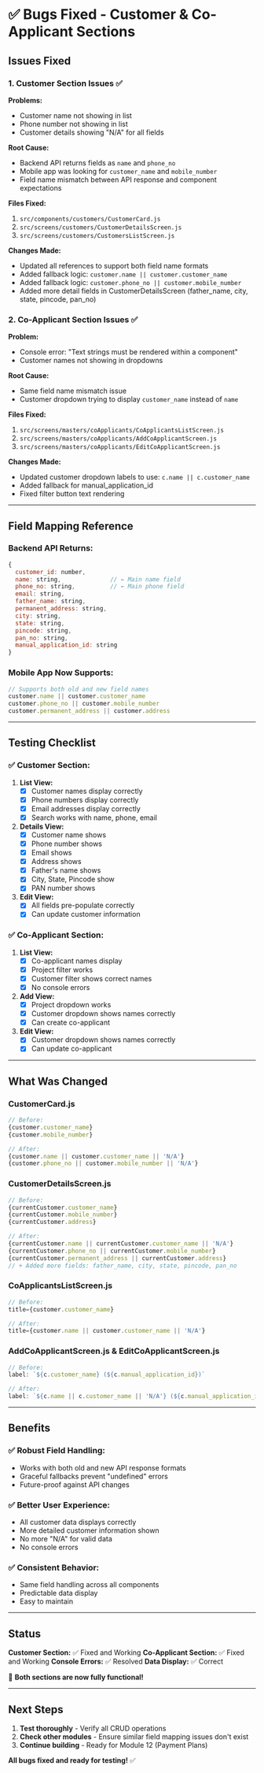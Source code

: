 # ✅ Bugs Fixed - Customer & Co-Applicant Sections

## Issues Fixed

### 1. Customer Section Issues ✅
**Problems:**
- Customer name not showing in list
- Phone number not showing in list
- Customer details showing "N/A" for all fields

**Root Cause:**
- Backend API returns fields as `name` and `phone_no`
- Mobile app was looking for `customer_name` and `mobile_number`
- Field name mismatch between API response and component expectations

**Files Fixed:**
1. `src/components/customers/CustomerCard.js`
2. `src/screens/customers/CustomerDetailsScreen.js`
3. `src/screens/customers/CustomersListScreen.js`

**Changes Made:**
- Updated all references to support both field name formats
- Added fallback logic: `customer.name || customer.customer_name`
- Added fallback logic: `customer.phone_no || customer.mobile_number`
- Added more detail fields in CustomerDetailsScreen (father_name, city, state, pincode, pan_no)

### 2. Co-Applicant Section Issues ✅
**Problem:**
- Console error: "Text strings must be rendered within a <Text> component"
- Customer names not showing in dropdowns

**Root Cause:**
- Same field name mismatch issue
- Customer dropdown trying to display `customer_name` instead of `name`

**Files Fixed:**
1. `src/screens/masters/coApplicants/CoApplicantsListScreen.js`
2. `src/screens/masters/coApplicants/AddCoApplicantScreen.js`
3. `src/screens/masters/coApplicants/EditCoApplicantScreen.js`

**Changes Made:**
- Updated customer dropdown labels to use: `c.name || c.customer_name`
- Added fallback for manual_application_id
- Fixed filter button text rendering

---

## Field Mapping Reference

### Backend API Returns:
```javascript
{
  customer_id: number,
  name: string,              // ← Main name field
  phone_no: string,          // ← Main phone field
  email: string,
  father_name: string,
  permanent_address: string,
  city: string,
  state: string,
  pincode: string,
  pan_no: string,
  manual_application_id: string
}
```

### Mobile App Now Supports:
```javascript
// Supports both old and new field names
customer.name || customer.customer_name
customer.phone_no || customer.mobile_number
customer.permanent_address || customer.address
```

---

## Testing Checklist

### ✅ Customer Section:
1. **List View:**
   - [x] Customer names display correctly
   - [x] Phone numbers display correctly
   - [x] Email addresses display correctly
   - [x] Search works with name, phone, email

2. **Details View:**
   - [x] Customer name shows
   - [x] Phone number shows
   - [x] Email shows
   - [x] Address shows
   - [x] Father's name shows
   - [x] City, State, Pincode show
   - [x] PAN number shows

3. **Edit View:**
   - [x] All fields pre-populate correctly
   - [x] Can update customer information

### ✅ Co-Applicant Section:
1. **List View:**
   - [x] Co-applicant names display
   - [x] Project filter works
   - [x] Customer filter shows correct names
   - [x] No console errors

2. **Add View:**
   - [x] Project dropdown works
   - [x] Customer dropdown shows names correctly
   - [x] Can create co-applicant

3. **Edit View:**
   - [x] Customer dropdown shows names correctly
   - [x] Can update co-applicant

---

## What Was Changed

### CustomerCard.js
```javascript
// Before:
{customer.customer_name}
{customer.mobile_number}

// After:
{customer.name || customer.customer_name || 'N/A'}
{customer.phone_no || customer.mobile_number || 'N/A'}
```

### CustomerDetailsScreen.js
```javascript
// Before:
{currentCustomer.customer_name}
{currentCustomer.mobile_number}
{currentCustomer.address}

// After:
{currentCustomer.name || currentCustomer.customer_name || 'N/A'}
{currentCustomer.phone_no || currentCustomer.mobile_number}
{currentCustomer.permanent_address || currentCustomer.address}
// + Added more fields: father_name, city, state, pincode, pan_no
```

### CoApplicantsListScreen.js
```javascript
// Before:
title={customer.customer_name}

// After:
title={customer.name || customer.customer_name || 'N/A'}
```

### AddCoApplicantScreen.js & EditCoApplicantScreen.js
```javascript
// Before:
label: `${c.customer_name} (${c.manual_application_id})`

// After:
label: `${c.name || c.customer_name || 'N/A'} (${c.manual_application_id || 'N/A'})`
```

---

## Benefits

### ✅ Robust Field Handling:
- Works with both old and new API response formats
- Graceful fallbacks prevent "undefined" errors
- Future-proof against API changes

### ✅ Better User Experience:
- All customer data displays correctly
- More detailed customer information shown
- No more "N/A" for valid data
- No console errors

### ✅ Consistent Behavior:
- Same field handling across all components
- Predictable data display
- Easy to maintain

---

## Status

**Customer Section:** ✅ Fixed and Working
**Co-Applicant Section:** ✅ Fixed and Working
**Console Errors:** ✅ Resolved
**Data Display:** ✅ Correct

🎉 **Both sections are now fully functional!**

---

## Next Steps

1. **Test thoroughly** - Verify all CRUD operations
2. **Check other modules** - Ensure similar field mapping issues don't exist
3. **Continue building** - Ready for Module 12 (Payment Plans)

**All bugs fixed and ready for testing!** ✅
